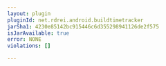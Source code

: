 ```yaml
---
layout: plugin
pluginId: net.rdrei.android.buildtimetracker
jarSha1: 4230e85142bc915446c6d355298941126de2f575
isJarAvailable: true
error: NONE
violations: []

---
```

